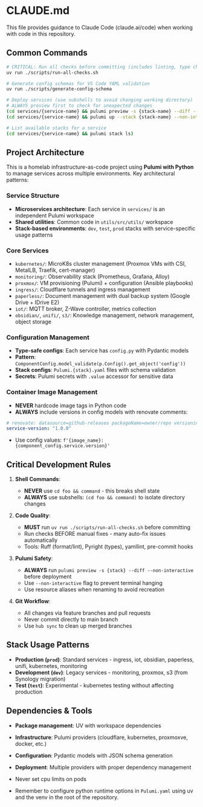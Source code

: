 # CLAUDE.md

This file provides guidance to Claude Code (claude.ai/code) when working with code in this repository.

## Common Commands

```bash
# CRITICAL: Run all checks before committing (includes linting, type checking, pre-commit hooks)
uv run ./scripts/run-all-checks.sh

# Generate config schemas for VS Code YAML validation
uv run ./scripts/generate-config-schema

# Deploy services (use subshells to avoid changing working directory)
# ALWAYS preview first to check for unexpected changes
(cd services/{service-name} && pulumi preview -s {stack-name} --diff --non-interactive)
(cd services/{service-name} && pulumi up --stack {stack-name} --non-interactive --skip-preview)

# List available stacks for a service
(cd services/{service-name} && pulumi stack ls)
```

## Project Architecture

This is a homelab infrastructure-as-code project using **Pulumi with Python** to manage services across multiple environments. Key architectural patterns:

### Service Structure
- **Microservices architecture**: Each service in `services/` is an independent Pulumi workspace
- **Shared utilities**: Common code in `utils/src/utils/` workspace
- **Stack-based environments**: `dev`, `test`, `prod` stacks with service-specific usage patterns

### Core Services
- `kubernetes/`: MicroK8s cluster management (Proxmox VMs with CSI, MetalLB, Traefik, cert-manager)
- `monitoring/`: Observability stack (Prometheus, Grafana, Alloy)
- `proxmox/`: VM provisioning (Pulumi) + configuration (Ansible playbooks)
- `ingress/`: Cloudflare tunnels and ingress management
- `paperless/`: Document management with dual backup system (Google Drive + IDrive E2)
- `iot/`: MQTT broker, Z-Wave controller, metrics collection
- `obsidian/`, `unifi/`, `s3/`: Knowledge management, network management, object storage

### Configuration Management
- **Type-safe configs**: Each service has `config.py` with Pydantic models
- **Pattern**: `ComponentConfig.model_validate(p.Config().get_object('config'))`
- **Stack configs**: `Pulumi.{stack}.yaml` files with schema validation
- **Secrets**: Pulumi secrets with `.value` accessor for sensitive data

### Container Image Management
- **NEVER** hardcode image tags in Python code
- **ALWAYS** include versions in config models with renovate comments:
```yaml
# renovate: datasource=github-releases packageName=owner/repo versioning=semver
service-version: "1.0.0"
```
- Use config values: `f'{image_name}:{component_config.service.version}'`

## Critical Development Rules

1. **Shell Commands**:
   - **NEVER** use `cd foo && command` - this breaks shell state
   - **ALWAYS** use subshells: `(cd foo && command)` to isolate directory changes

2. **Code Quality**:
   - **MUST** run `uv run ./scripts/run-all-checks.sh` before committing
   - Run checks BEFORE manual fixes - many auto-fix issues automatically
   - Tools: Ruff (format/lint), Pyright (types), yamllint, pre-commit hooks

3. **Pulumi Safety**:
   - **ALWAYS** run `pulumi preview -s {stack} --diff --non-interactive` before deployment
   - Use `--non-interactive` flag to prevent terminal hanging
   - Use resource aliases when renaming to avoid recreation

4. **Git Workflow**:
   - All changes via feature branches and pull requests
   - Never commit directly to main branch
   - Use `hub sync` to clean up merged branches

## Stack Usage Patterns

- **Production (`prod`)**: Standard services - ingress, iot, obsidian, paperless, unifi, kubernetes, monitoring
- **Development (`dev`)**: Legacy services - monitoring, proxmox, s3 (from Synology migration)
- **Test (`test`)**: Experimental - kubernetes testing without affecting production

## Dependencies & Tools

- **Package management**: UV with workspace dependencies
- **Infrastructure**: Pulumi providers (cloudflare, kubernetes, proxmoxve, docker, etc.)
- **Configuration**: Pydantic models with JSON schema generation
- **Deployment**: Multiple providers with proper dependency management

- Never set cpu limits on pods
- Remember to configure python runtime options in `Pulumi.yaml` using uv and the venv in the root of the repository.

